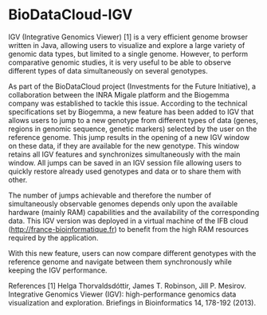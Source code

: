 # BioDataCloud-IGV

IGV (Integrative Genomics Viewer) [1] is a very efficient genome browser written in Java, allowing users to visualize and explore a large variety of genomic data types, but limited to a single genome. However, to perform comparative genomic studies, it is very useful to be able to observe different types of data simultaneously on several genotypes.

As part of the BioDataCloud project (Investments for the Future Initiative), a collaboration between the INRA Migale platform and the Biogemma company was established to tackle this issue. According to the technical specifications set by Biogemma, a new feature has been added to IGV that allows users to jump to a new genotype from different types of data (genes, regions in genomic sequence, genetic markers) selected by the user on the reference genome. This jump results in the opening of a new IGV window on these data, if they are available for the new genotype. This window retains all IGV features and synchronizes simultaneously with the main window. All jumps can be saved in an IGV session file allowing users to quickly restore already used genotypes and data or to share them with other.

The number of jumps achievable and therefore the number of simultaneously observable genomes depends only upon the available hardware (mainly RAM) capabilities and the availability of the corresponding data.
This  IGV version was deployed in a virtual machine of the IFB cloud (http://france-bioinformatique.fr) to benefit from the high RAM resources required by the application. 

With this new feature, users can now compare different genotypes with the reference genome and navigate between them synchronously while keeping the IGV performance.

References
[1] Helga Thorvaldsdóttir, James T. Robinson, Jill P. Mesirov. Integrative Genomics Viewer (IGV): high-performance genomics data visualization and exploration. Briefings in Bioinformatics 14, 178-192 (2013).
